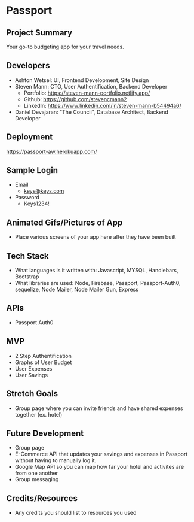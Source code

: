 # Passport



## Project Summary

Your go-to budgeting app for your travel needs.  

## Developers

- Ashton Wetsel: UI, Frontend Development, Site Design  
- Steven Mann: CTO, User Authentification, Backend Developer
  - Portfolio: https://steven-mann-portfolio.netlify.app/
  - Github: https://github.com/stevencmann2
  - LinkedIn: https://www.linkedin.com/in/steven-mann-b54494a6/
- Daniel Devajaran: "The Council", Database Architect, Backend Developer

## Deployment

https://passport-aw.herokuapp.com/

## Sample Login

- Email
  - keys@keys.com
- Password
  - Keys1234!
  

## Animated Gifs/Pictures of App

- Place various screens of your app here after they have been built

## Tech Stack

- What languages is it written with: Javascript, MYSQL, Handlebars, Bootstrap
- What libraries are used: Node, Firebase, Passport, Passport-Auth0, sequelize, Node Mailer, Node Mailer Gun, Express


## APIs

- Passport Auth0

## MVP

- 2 Step Authentification
- Graphs of User Budget
- User Expenses
- User Savings


## Stretch Goals

- Group page where you can invite friends and have shared expenses together (ex. hotel)

## Future Development

- Group page
- E-Commerce API that updates your savings and expenses in Passport without having to manually log it.
- Google Map API so you can map how far your hotel and activites are from one another
- Group messaging

## Credits/Resources

- Any credits you should list to resources you used
